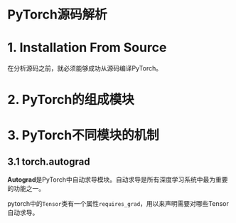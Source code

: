 # PyTorch源码解析



# 1. Installation From Source

在分析源码之前，就必须能够成功从源码编译PyTorch。





# 2. PyTorch的组成模块



# 3. PyTorch不同模块的机制



## 3.1 torch.autograd

**Autograd**是PyTorch中自动求导模块。自动求导是所有深度学习系统中最为重要的功能之一。

pytorch中的`Tensor`类有一个属性`requires_grad`，用以来声明需要对哪些Tensor自动求导。

